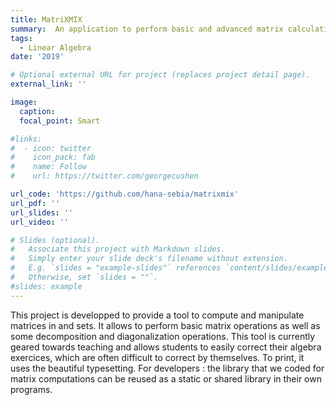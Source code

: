 ```yaml
---
title: MatriXMIX
summary:  An application to perform basic and advanced matrix calculations as well as operations related to diagonalization (under Linux and OSX).
tags:
  - Linear Algebra
date: '2019'

# Optional external URL for project (replaces project detail page).
external_link: ''

image:
  caption:
  focal_point: Smart

#links:
#  - icon: twitter
#    icon_pack: fab
#    name: Follow
#    url: https://twitter.com/georgecushen

url_code: 'https://github.com/hana-sebia/matrixmix'
url_pdf: ''
url_slides: ''
url_video: ''

# Slides (optional).
#   Associate this project with Markdown slides.
#   Simply enter your slide deck's filename without extension.
#   E.g. `slides = "example-slides"` references `content/slides/example-slides.md`.
#   Otherwise, set `slides = ""`.
#slides: example
---
```


This project is developped to provide a tool to compute and manipulate matrices in and sets. It allows to perform basic matrix operations as well as some decomposition and diagonalization operations. This tool is currently geared towards teaching and allows students to easily correct their algebra exercices, which are often difficult to correct by themselves. To print, it uses the beautiful typesetting. For developers : the library that we coded for matrix computations can be reused as a static or shared library in their own programs.

